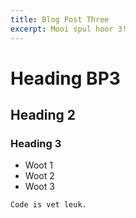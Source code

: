 ```yaml
---
title: Blog Post Three
excerpt: Mooi spul hoor 3!
---
```


# Heading BP3

## Heading 2

### Heading 3

* Woot 1
* Woot 2
* Woot 3

```
Code is vet leuk.
```
